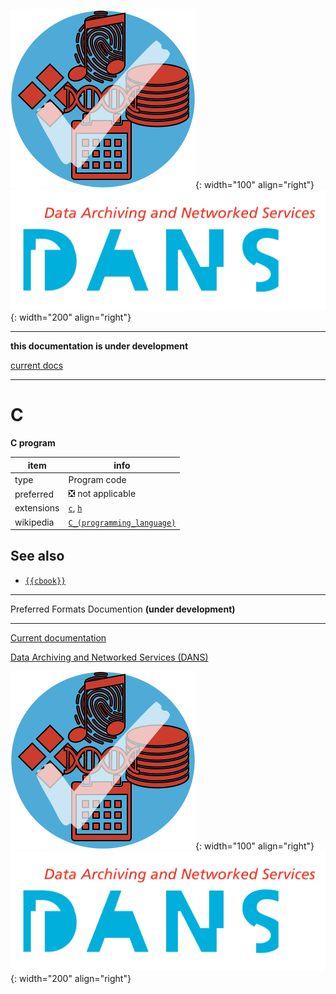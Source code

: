 ![img](../images/formats.png){: width="100" align="right"}
![img](../images/DANS.png){: width="200" align="right"}

---

**this documentation is under development**

[current docs]({{preferredFormats}})

---



# C

**C program**

item | info
--- | ---
type | Program code
preferred | ❎ not applicable
extensions | [`c`](../extensions/c.md), [`h`](../extensions/h.md)
wikipedia | [`C_(programming_language)`]({{wikipedia}}/C_(programming_language))



## See also
*   [`{{cbook}}`]({{cbook}})




---

Preferred Formats Documention **(under development)**

---

[Current documentation]({{preferredFormats}})

[Data Archiving and Networked Services (DANS)]({{dans}})

![img](../images/formats.png){: width="100" align="right"}
![img](../images/DANS.png){: width="200" align="right"}
